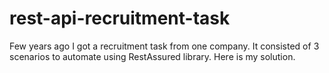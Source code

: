 # rest-api-recruitment-task
Few years ago I got a recruitment task from one company. It consisted of 3 scenarios to automate using RestAssured library. Here is my solution.
